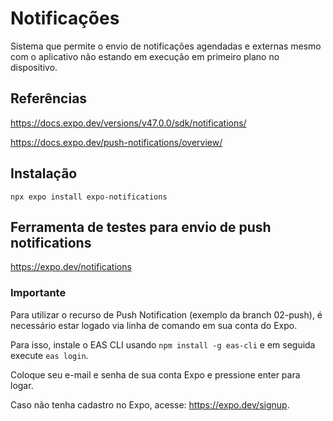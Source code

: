 # Notificações

Sistema que permite o envio de notificações agendadas e externas mesmo com o aplicativo não estando em execução em primeiro plano no dispositivo.

## Referências

https://docs.expo.dev/versions/v47.0.0/sdk/notifications/

https://docs.expo.dev/push-notifications/overview/

## Instalação

`npx expo install expo-notifications`

## Ferramenta de testes para envio de push notifications

https://expo.dev/notifications

### Importante

Para utilizar o recurso de Push Notification (exemplo da branch 02-push), é necessário estar logado via linha de comando em sua conta do Expo.

Para isso, instale o EAS CLI usando `npm install -g eas-cli` e em seguida execute `eas login`.

Coloque seu e-mail e senha de sua conta Expo e pressione enter para logar.

Caso não tenha cadastro no Expo, acesse: https://expo.dev/signup.
